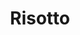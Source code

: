 ---
layout: recette
categories: [recettes]
hidden: true
lang: fr
sitemap: false
title: Risotto
type: sel
recettes:
  Champignons-Pancetta:
    yield: 2
    yieldType: personnes
    ingredients: 
      - nom: champignons
      - nom: ail
        qte: 2
        unite: gousses
      - nom: oignon
        qte: 1
      - nom: pancetta
      - nom: riz arborio
        qte: 130
        unite: gr
      - nom: vin blanc
        qte: 50
        unite: mL
      - nom: bouillon
        qte: 500
        unite: mL
        variable: true
      - nom: crème fraîche
        qte: 2
        unite: cuillères à café
      - nom: parmesan
    etapes:
      - label: Préparation
        details:
          - Émincer finement les champignons, l'ail et l'oignon
          - Détailler la pancetta
          - Faire revenir la pancetta. Réserver
          - Faire revenir l'oignon
          - Ajouter le riz. Cuire quelques minutes 
          - Déglacer avec le vin blanc
          - Remettre la pancetta dans la poêle
          - Ajouter les champignons et l'ail. Cuire quelques minutes 
          - Verser un peu de bouillon. En remettre progressivement dès lors qu'il en reste peu
          - Ajouter la crème fraîche. Cuire quelques minutes
          - Ajouter le parmesan hors du feu
          - Mélanger
          - Servir
---